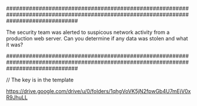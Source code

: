 ######################################################################################################################################

The security team was alerted to suspicous network activity from a production web server.
Can you determine if any data was stolen and what it was?

######################################################################################################################################


// The key is in the template


https://drive.google.com/drive/u/0/folders/1qhgVoVK5jN2fpwGb4U7mEjV0xR9JhuLL
